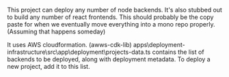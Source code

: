 This project can deploy any number of node backends. It's also stubbed out to build any number of react frontends.
This should probably be the copy paste for when we eventually move everything into a mono repo properly. (Assuming that happens someday)

It uses AWS cloudformation. (awws-cdk-lib)
apps\deployment-infrastructure\src\app\deployment\projects-data.ts contains the list of backends to be deployed, along with deployment metadata.
To deploy a new project, add it to this list.